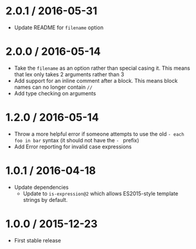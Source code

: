2.0.1 / 2016-05-31
==================

  * Update README for `filename` option

2.0.0 / 2016-05-14
==================

  * Take the `filename` as an option rather than special casing it.  This means that lex only takes 2 arguments rather than 3
  * Add support for an inline comment after a block.  This means block names can no longer contain `//`
  * Add type checking on arguments

1.2.0 / 2016-05-14
==================

  * Throw a more helpful error if someone attempts to use the old `- each foo in bar` syntax (it should not have the `- ` prefix)
  * Add Error reporting for invalid case expressions

1.0.1 / 2016-04-18
==================

  * Update dependencies
    - Update to `is-expression@2` which allows ES2015-style template strings
      by default.

1.0.0 / 2015-12-23
==================

  * First stable release
